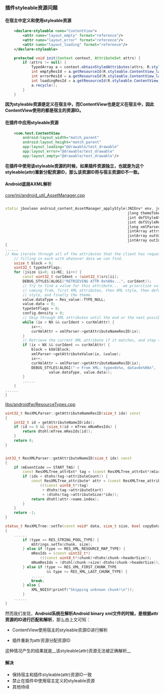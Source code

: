 ### 插件styleable资源问题



#### 在宿主中定义和使用styleable资源

``` xml
    <declare-styleable name="ContentView">
        <attr name="layout_empty" format="reference"/>
        <attr name="layout_error" format="reference"/>
        <attr name="layout_loading" format="reference"/>
    </declare-styleable>
```

```java
    protected void init(Context context, AttributeSet attrs) {
        if (attrs != null) {
            TypedArray a = context.obtainStyledAttributes(attrs, R.styleable.ContentView);
            int emptyResId = a.getResourceId(R.styleable.ContentView_layout_empty, 0);
            int errorResId = a.getResourceId(R.styleable.ContentView_layout_error, 0);
            int loadingResId = a.getResourceId(R.styleable.ContentView_layout_loading, 0);
            a.recycle();
        }
    }
```

__因为styleable资源是定义在宿主中，而ContentView也是定义在宿主中，因此ContentView使用的都是宿主的资源ID。__

#### 在插件中应用styleable资源

```xml
    <com.test.ContentView
        android:layout_width="match_parent"
        android:layout_height="match_parent"
        app:layout_loading="@drawable/test_drawable"
        app:layout_error="@drawable/test_drawable"
        app:layout_empty="@drawable/test_drawable"/>
```

__在插件中使用该styleable资源的时候，如果插件资源独立，也就是为这个styleable(attr)重新分配资源ID，那么该资源ID将与宿主资源ID不一致。__



#### Android底层AXML解析

[core/jni/android_util_AssetManager.cpp](https://android.googlesource.com/platform/frameworks/base/+/refs/tags/android-5.0.0_r1/core/jni/android_util_AssetManager.cpp)
```cpp

static jboolean android_content_AssetManager_applyStyle(JNIEnv* env, jobject clazz,
                                                        jlong themeToken,
                                                        jint defStyleAttr,
                                                        jint defStyleRes,
                                                        jlong xmlParserToken,
                                                        jintArray attrs,
                                                        jintArray outValues,
                                                        jintArray outIndices)
{
......
// Now iterate through all of the attributes that the client has requested,
    // filling in each with whatever data we can find.
    ssize_t block = 0;
    uint32_t typeSetFlags;
    for (jsize ii=0; ii<NI; ii++) {
        const uint32_t curIdent = (uint32_t)src[ii];
        DEBUG_STYLES(ALOGI("RETRIEVING ATTR 0x%08x...", curIdent));
        // Try to find a value for this attribute...  we prioritize values
        // coming from, first XML attributes, then XML style, then default
        // style, and finally the theme.
        value.dataType = Res_value::TYPE_NULL;
        value.data = 0;
        typeSetFlags = 0;
        config.density = 0;
        // Skip through XML attributes until the end or the next possible match.
        while (ix < NX && curIdent > curXmlAttr) {
            ix++;
            curXmlAttr = xmlParser->getAttributeNameResID(ix);
        }
        // Retrieve the current XML attribute if it matches, and step to next.
        if (ix < NX && curIdent == curXmlAttr) {
            block = kXmlBlock;
            xmlParser->getAttributeValue(ix, &value);
            ix++;
            curXmlAttr = xmlParser->getAttributeNameResID(ix);
            DEBUG_STYLES(ALOGI("-> From XML: type=0x%x, data=0x%08x",
                    value.dataType, value.data));
        }
        ......
    }
......
}
```

[libs/androidfw/ResourceTypes.cpp](https://android.googlesource.com/platform/frameworks/base/+/refs/tags/android-5.0.0_r1/libs/androidfw/ResourceTypes.cpp)
```cpp
uint32_t ResXMLParser::getAttributeNameResID(size_t idx) const
{
    int32_t id = getAttributeNameID(idx);
    if (id >= 0 && (size_t)id < mTree.mNumResIds) {
        return dtohl(mTree.mResIds[id]);
    }
    return 0;
}


int32_t ResXMLParser::getAttributeNameID(size_t idx) const
{
    if (mEventCode == START_TAG) {
        const ResXMLTree_attrExt* tag = (const ResXMLTree_attrExt*)mCurExt;
        if (idx < dtohs(tag->attributeCount)) {
            const ResXMLTree_attribute* attr = (const ResXMLTree_attribute*)
                (((const uint8_t*)tag)
                 + dtohs(tag->attributeStart)
                 + (dtohs(tag->attributeSize)*idx));
            return dtohl(attr->name.index);
        }
    }
    return -1;
}

status_t ResXMLTree::setTo(const void* data, size_t size, bool copyData)
{
    ......
        if (type == RES_STRING_POOL_TYPE) {
            mStrings.setTo(chunk, size);
        } else if (type == RES_XML_RESOURCE_MAP_TYPE) {
            mResIds = (const uint32_t*)
                (((const uint8_t*)chunk)+dtohs(chunk->headerSize));
            mNumResIds = (dtohl(chunk->size)-dtohs(chunk->headerSize))/sizeof(uint32_t);
        } else if (type >= RES_XML_FIRST_CHUNK_TYPE
                   && type <= RES_XML_LAST_CHUNK_TYPE) {
            ......
            break;
        } else {
            XML_NOISY(printf("Skipping unknown chunk!\n"));
        }
    ......
}
```

然而我们发现，__Android系统在解析Android binary xml文件的时候，是根据attr资源的ID进行匹配和解析__，那么由上文可知：

* ContentView使用宿主的styleable资源ID进行解析

* 插件重新为attr资源分配资源ID

这种情况产生的结果就是__该styleable(attr)资源无法被正确解析__




#### 解决

* 保持宿主和插件styleable(attr)资源ID一致
* 禁止在插件中使用宿主定义的styleable资源
* 其他待续






